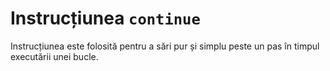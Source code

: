 # Instrucțiunea `continue`

Instrucțiunea este folosită pentru a sări pur și simplu peste un pas în timpul executării unei bucle.
